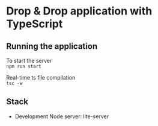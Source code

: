# Drop & Drop application with TypeScript

## Running the application

To start the server<br>
`npm run start`

Real-time ts file compilation<br>
`tsc -w`

## Stack

- Development Node server: lite-server
